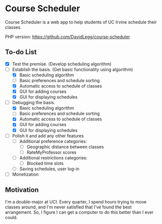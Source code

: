 Course Scheduler
================

Course Scheduler is a web app to help students of UC Irvine schedule their classes.

PHP version: https://github.com/DavidLegg/course-scheduler

To-do List
----------
- [x] Test the premise. (Develop scheduling algorithm)
- [ ] Establish the basis. (Get basic functionality using algorithm)
  - [x] Basic scheduling algorithm
  - [ ] Basic preferences and schedule sorting
  - [x] Automatic access to schedule of classes
  - [x] GUI for adding courses
  - [x] GUI for displaying schedules
- [ ] Debugging the basis.
  - [x] Basic scheduling algorithm
  - [ ] Basic preferences and schedule sorting
  - [x] Automatic access to schedule of classes
  - [x] GUI for adding courses
  - [x] GUI for displaying schedules
- [ ] Polish it and add any other features
  - [ ] Additional preference categories:
    - [ ] Geographic distance between classes
    - [ ] RateMyProfessor scores
  - [ ] Additional restrictions categories:
    - [ ] Blocked time slots
  - [ ] Saving schedules, user log-in
- [ ] Monetization

Motivation
----------

I'm a double-major at UCI. Every quarter, I spend hours trying to move classes around, and I'm never satisfied that I've found the best arrangement. So, I figure I can get a computer to do this better than I ever could.

